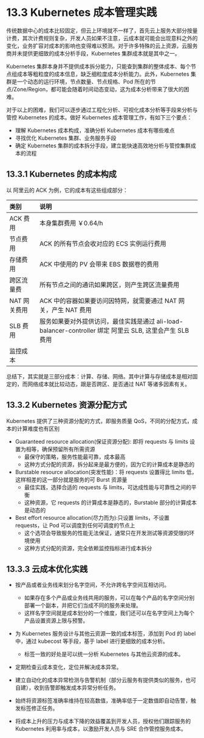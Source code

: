 # 13.3 Kubernetes 成本管理实践

传统数据中心的成本比较固定，但云上环境就不一样了，首先云上服务大部分按量计费，其次计费规则复杂，开发人员如果不注意，云成本就可能会出现意料之外的变化，业务扩容对成本的影响也变得难以预测。对于许多特殊的云上资源，云服务商并未提供更细致的成本分析手段，Kubernetes 集群成本就是其中之一。

Kubernetes 集群本身并不提供成本拆分能力，只能查到集群的整体成本、每个节点组成本等粗粒度的成本信息，缺乏细粒度成本分析能力。此外，Kubernetes 集群是一个动态的运行环境，节点数量、节点规格、Pod 所在的节点/Zone/Region，都可能会随着时间动态变动，这为成本分析带来了很大的困难。

对于以上的困难，我们可以逐步通过工程化分析、可视化成本分析等手段来分析与管控 Kubernetes 的成本。做好 Kubernetes 成本管理工作，有如下三个要点：

- 理解 Kubernetes 成本构成，准确分析 Kubernetes 成本有哪些难点
- 寻找优化 Kubernetes 集群、业务服务手段
- 确定 Kubernetes 集群的成本拆分手段，建立能快速高效地分析与管控集群成本的流程


## 13.3.1 Kubernetes 的成本构成

以 阿里云的 ACK 为例，它的成本有这些组成部分：


|类别|说明|
|:--|:--|
| ACK 费用 |本身集群费用 ￥0.64/h|
| 节点费用 | ACK 的所有节点会收对应的 ECS 实例运行费用 |
| 存储费用 | ACK 中使用的 PV 会带来 EBS 数据卷的费用|
| 跨区流量费 | 所有节点之间的通讯如果跨区，则产生跨区流量费用|
| NAT 网关费用 | ACK 中的容器如果要访问因特网，就需要通过 NAT 网关，产生 NAT 费用|
| SLB 费用 | 服务如果要对外提供访问，最佳实践是通过 ali-load-balancer-controller 绑定 阿里云 SLB, 这里会产生 SLB 费用|
| 监控成本 | |


总结下，其实就是三部分成本：计算、存储、网络。其中计算与存储成本是相对固定的，而网络成本就比较动态，跟是否跨区、是否通过 NAT 等诸多因素有关。

## 13.3.2 Kubernetes 资源分配方式

Kubernetes 提供了三种资源分配的方式，即服务质量 QoS，不同的分配方式，成本的计算难度也有区别

- Guaranteed resource allocation(保证资源分配): 即将 requests 与 limits 设置为相等，确保预留所有所需资源
	- 最保守的策略，服务性能最可靠，成本最高
	- 这种方式分配的资源，拆分起来是最方便的，因为它的计算成本是静态的
- Burstable resource allocation(突发性能)：将 requests 设置得比 limits 低，这样相差的这一部分就是服务的可 Burst 资源量
	- 最佳实践，选择合适的 requests 与 limits，可达成性能与可靠性之间的平衡
	- 这种资源，它 requests 的计算成本是静态的，Burstable 部分的计算成本是动态的
- Best effort resource allocation(尽力而为):只设置 limits，不设置 requests，让 Pod 可以调度到任何可调度的节点上
	- 这个选项会导致服务的性能无法保证，通常只在开发测试等资源受限的环境使用
	- 这种方式分配的资源，完全依赖监控指标进行成本拆分

##  13.3.3 云成本优化实践

- 按产品或者业务线来划分名字空间，不允许跨名字空间互相访问。
	- 如果存在多个产品或业务线共用的服务，可以在每个产品的名字空间分别部署一个副本，并把它们当成不同的服务来处理。
	- 这样名字空间就是成本划分的一个维度，我们还可以在名字空间上为每个产品设置资源上限与预警。

- 为 Kubernetes 服务设计与其他云资源一致的成本标签，添加到 Pod 的 label 中，通过 kubecost 等手段，基于 label 进行更细致的成本分析。
	- 标签一致的好处是可以统一分析 Kubernetes 与其他云资源的成本。
- 定期检查云成本变化，定位并解决成本异常。
- 建立自动化的成本异常检测与告警机制（部分云服务有提供类似的服务，也可自建），收到告警即触发成本异常分析任务。
- 始终将资源标签准确率维持在较高数值，准确率低于一定数值即自动告警，触发标签修正任务。
- 将成本上升的压力与成本下降的效益覆盖到开发人员，授权他们跟踪服务的 Kubernetes 利用率与成本，以激励开发人员与 SRE 合作管控服务成本。


